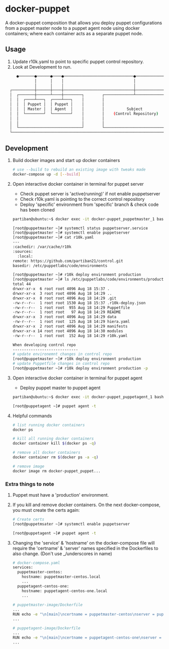 # docker-puppet

A docker-puppet composition that allows you deploy puppet configurations from a puppet master
node to a puppet agent node using docker containers; where each container acts as a separate 
puppet node.  

## Usage

1. Update r10k.yaml to point to specific puppet control repository.
2. Look at Development to run. 

```bash
     ●───────●──────●────●───────────────────────────────●─────────────────●
             │      │    │                               │                  
             │      │    │                               │                  
  ┌──────────┼──────┼────┼───────────────────────────────┼─────────────────┐
  │  ┌───────┼──────┴────┼────────┐        ┌─────────────┴──────────────┐  │
  │  │  ┌────┴───┐  ┌────┴───┐    │        │                            │  │
  │  │  │ Puppet │  │ Puppet │    │        │                            │  │
  │  │  │ Master │  │ Agent  │    │        │          Subject           │  │
  │  │  └────────┘  └────────┘    │        │    (Control Repository)    │  │
  │  │                            │        │                            │  │
  │  │                            │        │                            │  │
  │  └────────────────────────────┘        └────────────────────────────┘  │
  └────────────────────────────────────────────────────────────────────────┘
```

## Development

1. Build docker images and start up docker containers 
    ```bash
    # use --build to rebuild an existing image with tweaks made
    docker-compose up -d [--build]
    ```

2. Open interactive docker container in terminal for puppet server
    - Check puppet server is 'active(running)' if not enable puppetserver 
    - Check r10k.yaml is pointing to the correct control repository
    - Deploy 'specific' environment from 'specific' branch & check code has been cloned
    ```bash
    partiban@ubuntu:~$ docker exec -it docker-puppet_puppetmaster_1 bash
    
    [root@puppetmaster ~]# systemctl status puppetserver.service
    [root@puppetmaster ~]# systemctl enable puppetserver
    [root@puppetmaster ~]# cat r10k.yaml
    ---
    :cachedir: /var/cache/r10k
    :sources:
      :local:
    remote: https://github.com/partiban21/control.git
    basedir: /etc/puppetlabs/code/environments

    [root@puppetmaster ~]# r10k deploy environment production
    [root@puppetmaster ~]# ls /etc/puppetlabs/code/environments/production/
    total 44
    drwxr-xr-x  6 root root 4096 Aug 18 15:37 .
    drwxr-xr-x  3 root root 4096 Aug 18 14:29 ..
    drwxr-xr-x  8 root root 4096 Aug 18 14:29 .git
    -rw-r--r--  1 root root 1530 Aug 18 15:37 .r10k-deploy.json
    -rw-r--r--  1 root root  955 Aug 18 14:29 Puppetfile
    -rw-r--r--  1 root root   97 Aug 18 14:29 README
    drwxr-xr-x  3 root root 4096 Aug 18 14:29 data
    -rw-r--r--  1 root root  125 Aug 18 14:29 hiera.yaml
    drwxr-xr-x  2 root root 4096 Aug 18 14:29 manifests
    drwxr-xr-x 14 root root 4096 Aug 18 14:30 modules
    -rw-r--r--  1 root root  152 Aug 18 14:29 r10k.yaml
    
    When developing control repo
    -----------------------------
    # update environemnt changes in control repo 
    [root@puppetmaster ~]# r10k deploy environment production
    # update Puppetfile changes in control repo
    [root@puppetmaster ~]# r10k deploy environment production -p
    ```

3. Open interactive docker container in terminal for puppet agent
    - Deploy puppet master to puppet agent
    ```bash    
    partiban@ubuntu:~$ docker exec -it docker-puppet_puppetagent_1 bash
    
    [root@puppetagent ~]# puppet agent -t    
    ```



5. Helpful commands
    ```bash
    # list running docker containers 
    docker ps

    # kill all running docker containers
    docker container kill $(docker ps -q)

    # remove all docker containers
    docker container rm $(docker ps -a -q)
   
    # remove image
    docker image rm docker-puppet_puppet...
    ```

### Extra things to note

1. Puppet must have a 'production' environment.

2. If you kill and remove docker containers. On the next docker-compose, you must 
create the certs again:
    ```bash
    # Create certs
    [root@puppetmsater ~]# systemctl enable puppetserver

    [root@puppetagent ~]# puppet agent -t
    ```
   
3. Changing the 'service' & 'hostname' on the docker-compose file will require the 
'certname' & 'server' names specified in the Dockerfiles to also change. (Don't 
use _/underscores in name)
    ```bash
    # docker-compose.yaml
    services:
      puppetmaster-centos:
        hostname: puppetmaster-centos.local
        ...
      puppetagent-centos-one:
        hostname: puppetagent-centos-one.local 
        ...
     
    # puppetmaster-image/Dockerfile
    ...
    RUN echo -e "\n[main]\ncertname = puppetmaster-centos\nserver = puppetmaster-centos" >> /etc/puppetlabs/puppet/puppet.conf
    ...
   
    # puppetagent-image/Dockerfile
    ...
    RUN echo -e "\n[main]\ncertname = puppetagent-centos-one\nserver = puppetmaster-centos" >> /etc/puppetlabs/puppet/puppet.conf
    ...
    ```
